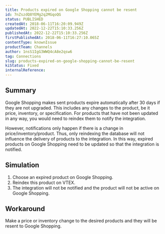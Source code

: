```yaml
---
title: Products expired on Google Shopping cannot be resent
id: 7nZszdQ8YEMg2q2MGqoQG
status: PUBLISHED
createdAt: 2018-06-11T16:20:09.949Z
updatedAt: 2022-12-22T15:10:33.256Z
publishedAt: 2022-12-22T15:10:33.256Z
firstPublishedAt: 2018-06-11T16:27:10.065Z
contentType: knownIssue
productTeam: Channels
author: 1nsS1IgG3WWQ4cA8e2qsw6
tag: Connections
slug: products-expired-on-google-shopping-cannot-be-resent
kiStatus: Fixed
internalReference: 
---
```


## Summary

Google Shopping makes sent products expire automatically after 30 days if they are not upgraded. This includes any changes to the product, be it price, inventory, or specification. For products that have not been updated in any way, you would need to reindex them to notify the integration.

However, notifications only happen if there is a change in price/inventory/product. Thus, only reindexing the database will not influence the delivery of products to the integration. In this way, expired products on Google Shopping need to be updated so that the integration is notified.

## Simulation

1. Choose an expired product on Google Shopping.
2. Reindex this product on VTEX.
3. The integration will not be notified and the product will not be active on Google Shopping.

## Workaround

Make a price or inventory change to the desired products and they will be resent to Google Shopping.

